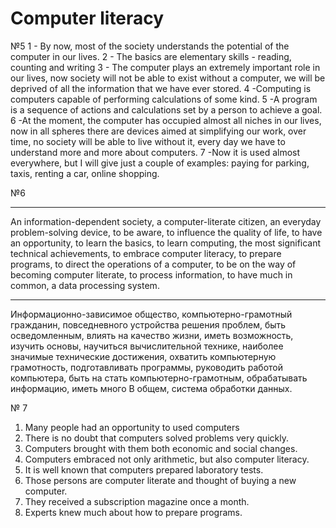 # Computer literacy

№5
1 - By now, most of the society understands the potential of the computer in our lives.
2 - The basics are elementary skills - reading, counting and writing
3 - The computer plays an extremely important role in our lives, now society will not be able to exist without a computer, we will be deprived of all the information that we have ever stored.
4 -Computing is computers capable of performing calculations of some kind.
5 -A program is a sequence of actions and calculations set by a person to achieve a goal.
6 -At the moment, the computer has occupied almost all niches in our lives, now in all spheres there are devices aimed at simplifying our work, over time, no society will be able to live without it, every day we have to understand more and more about computers.
7 -Now it is used almost everywhere, but I will give just a couple of examples: paying for parking, taxis, renting a car, online shopping.

№6

---
An information-dependent society, a computer-literate citizen, an
everyday problem-solving device, to be aware, to influence the quality of
life, to have an opportunity, to learn the basics, to learn computing, the
most significant technical achievements, to embrace computer literacy,
to prepare programs, to direct the operations of a computer, to be on the
way of becoming computer literate, to process information, to have much
in common, a data processing system.

---
Информационно-зависимое общество, компьютерно-грамотный гражданин,
повседневного устройства решения проблем, быть осведомленным, влиять на качество
жизни, иметь возможность, изучить основы, научиться вычислительной технике,
наиболее значимые технические достижения, охватить компьютерную грамотность,
подготавливать программы, руководить работой компьютера, быть на
стать компьютерно-грамотным, обрабатывать информацию, иметь много
В общем, система обработки данных.

№ 7
1.  Many people had an opportunity to used computers
2. There is no doubt that computers solved problems very quickly.
3. Computers brought with them both economic and social changes.
4. Computers embraced not only arithmetic, but also computer literacy.
5. It is well known that computers prepared laboratory tests.
6.  Those persons are computer literate and thought of buying a new computer.
7. They received a subscription magazine once a  month.
8. Experts knew much about how to prepare programs.